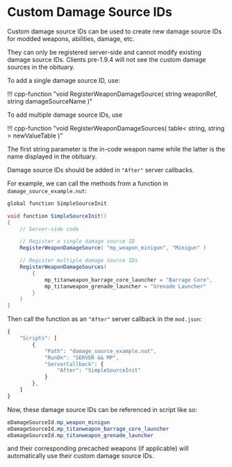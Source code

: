 # Custom Damage Source IDs

Custom damage source IDs can be used to create new damage source IDs for modded weapons, abilities, damage, etc. 

They can only be registered server-side and cannot modify existing damage source IDs. Clients pre-1.9.4 will not see the custom damage sources in the obituary.

To add a single damage source ID, use:

!!! cpp-function "void RegisterWeaponDamageSource( string weaponRef, string damageSourceName )"

To add multiple damage source IDs, use  

!!! cpp-function "void RegisterWeaponDamageSources( table< string, string > newValueTable )"

The first string parameter is the in-code weapon name while the latter is the name displayed in the obituary.

Damage source IDs should be added in `"After"` server callbacks.

For example, we can call the methods from a function in `damage_source_example.nut`:

```csharp
global function SimpleSourceInit

void function SimpleSourceInit()
{
    // Server-side code

    // Register a single damage source ID
    RegisterWeaponDamageSource( "mp_weapon_minigun", "Minigun" )

    // Register multiple damage source IDs
    RegisterWeaponDamageSources(
        {
            mp_titanweapon_barrage_core_launcher = "Barrage Core",
            mp_titanweapon_grenade_launcher = "Grenade Launcher"
        }
    )
}
```

Then call the function as an `"After"` server callback in the `mod.json`:

```javascript
{
    "Scripts": [
        {
            "Path": "damage_source_example.nut",
            "RunOn": "SERVER && MP",
            "ServerCallback": {
                "After": "SimpleSourceInit"
            }
        },
    ]
}
```

Now, these damage source IDs can be referenced in script like so:

```csharp
eDamageSourceId.mp_weapon_minigun
eDamageSourceId.mp_titanweapon_barrage_core_launcher
eDamageSourceId.mp_titanweapon_grenade_launcher
```

and their corresponding precached weapons (if applicable) will automatically use their custom damage source IDs.